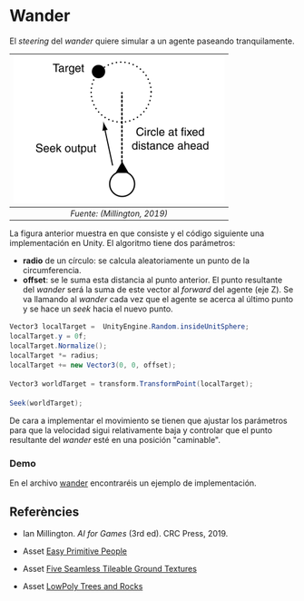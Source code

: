 # Wander

El *steering* del *wander* quiere simular a un agente paseando tranquilamente.

|![](figures/wander.png)|
|:--:| 
| *Fuente: (Millington, 2019)* |

La figura anterior muestra en que consiste y el código siguiente una implementación en Unity. El algoritmo tiene dos parámetros:
- **radio** de un círculo: se calcula aleatoriamente un punto de la circumferencia.
- **offset**: se le suma esta distancia al punto anterior.
El punto resultante del *wander* será la suma de este vector al *forward* del agente (eje Z). Se va llamando al *wander* cada vez que el agente se acerca al último punto y se hace un *seek* hacia el nuevo punto.

```C#
Vector3 localTarget =  UnityEngine.Random.insideUnitSphere;
localTarget.y = 0f;
localTarget.Normalize();
localTarget *= radius;
localTarget += new Vector3(0, 0, offset);

Vector3 worldTarget = transform.TransformPoint(localTarget);

Seek(worldTarget);
```

De cara a implementar el movimiento se tienen que ajustar los parámetros para que la velocidad sigui relativamente baja y controlar que el punto resultante del *wander* esté en una posición "caminable".


### Demo

En el archivo [wander](demos/wander.unitypackage) encontraréis un ejemplo de implementación.

## Referències

- Ian Millington. *AI for Games* (3rd ed). CRC Press, 2019.

- Asset [Easy Primitive People](https://assetstore.unity.com/packages/3d/characters/easy-primitive-people-161846)

- Asset [Five Seamless Tileable Ground Textures](https://assetstore.unity.com/packages/2d/textures-materials/floors/five-seamless-tileable-ground-textures-57060)

- Asset [LowPoly Trees and Rocks](https://assetstore.unity.com/packages/3d/vegetation/lowpoly-trees-and-rocks-88376)
